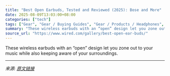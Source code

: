 ```yaml
---
title: "Best Open Earbuds, Tested and Reviewed (2025): Bose and More"
date: 2025-08-09T13:03:00+08:00
categories: ["tech"]
tags: ["Gear", "Gear / Buying Guides", "Gear / Products / Headphones", "Shopping", "buying guides", "wireless earbuds", "earbuds", "Headphones", "audio", "workout", "Buying Guide"]
summary: "These wireless earbuds with an “open” design let you zone out to your music while also keeping aware of your surroundings."
source_url: "https://www.wired.com/gallery/best-open-ear-buds/"
---
```


These wireless earbuds with an “open” design let you zone out to your music while also keeping aware of your surroundings.

---

*来源: [原文链接](https://www.wired.com/gallery/best-open-ear-buds/)*
